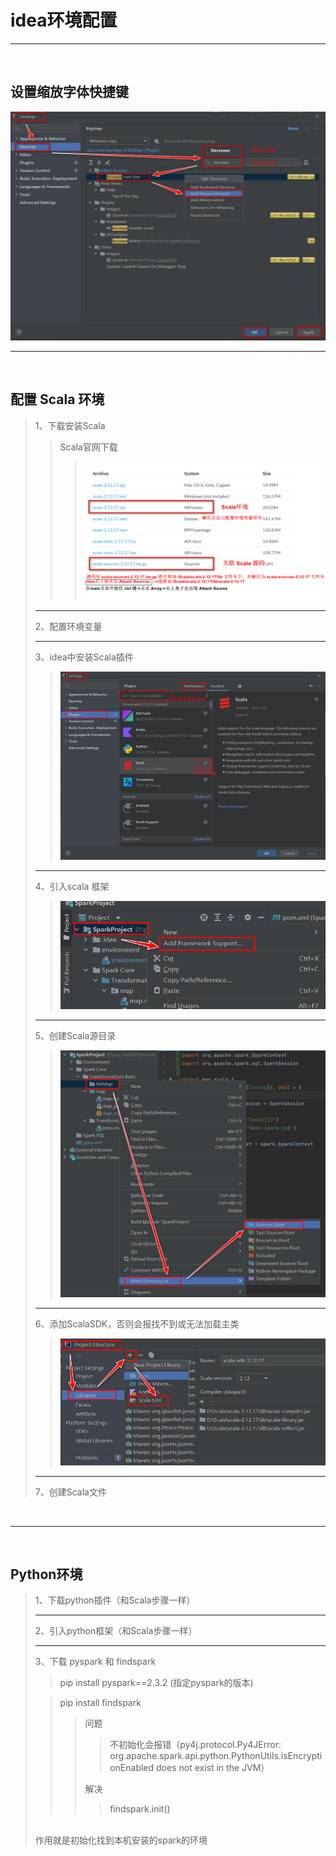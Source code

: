 # idea环境配置

---
<br>

## 设置缩放字体快捷键
![increase](../../../../Image/increase.png "increase ")

---

<br>


## 配置 Scala 环境
> 1、下载安装Scala
>> Scala官网下载
>>>![ScalaDownload](../../../../Image/ScalaDownload.png "ScalaDownload ")
>
> ---
>
> 2、配置环境变量
> 
> ---
> 
> 3、idea中安装Scala插件
>>![Plugins](../../../../Image/Plugins.png "Plugins ")
> 
> ---
> 
> 4、引入scala 框架
>>![ImportFramework](../../../../Image/ImportFramework.png "ImportFramework ")
>
>  ---
>
> 5、创建Scala源目录
>> ![SourceDirectory](../../../../Image/SourceDirectory.png "SourceDirectory ")
> 
> ---
> 
> 6、添加ScalaSDK，否则会报找不到或无法加载主类
>>![ScalaSDK](../../../../Image/ScalaSDK.png "ScalaSDK ")
> 
> ---
>
> 7、创建Scala文件
> 


<br>

---

<br>

## Python环境
>1、下载python插件（和Scala步骤一样）
> 
> ---
> 
> 2、引入python框架（和Scala步骤一样）
> 
> ---
> 
> 3、下载 pyspark 和 findspark
>> pip install pyspark==2.3.2 (指定pyspark的版本)
> 
>>pip install findspark 
>>> 问题
>>>>不初始化会报错（py4j.protocol.Py4JError: org.apache.spark.api.python.PythonUtils.isEncryptionEnabled does not exist in the JVM） 
>>>
>>> 解决
>>>> findspark.init()
>  <br>
> 作用就是初始化找到本机安装的spark的环境



